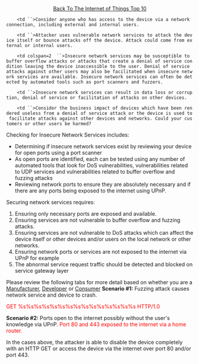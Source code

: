 <center>

[Back To The Internet of Things
Top 10](https://www.owasp.org/index.php/OWASP_Internet_of_Things_Project#tab=Top_10_IoT_Vulnerabilities__282014_29)

</center>

`    <td ``>Consider anyone who has access to the device via a network connection, including external and internal users.`

</td>

`    <td ``>Attacker uses vulnerable network services to attack the device itself or bounce attacks off the device. Attack could come from external or internal users.`

</td>

`    <td colspan=2  ``>Insecure network services may be susceptible to buffer overflow attacks or attacks that create a denial of service condition leaving the device inaccessible to the user. Denial of service attacks against other users may also be facilitated when insecure network services are available. Insecure network services can often be detected by automated tools such as port scanners and fuzzers.`

</td>

`    <td ``>Insecure network services can result in data loss or corruption, denial of service or facilitation of attacks on other devices.`

</td>

`    <td ``>Consider the business impact of devices which have been rendered useless from a denial of service attack or the device is used to facilitate attacks against other devices and networks. Could your customers or other users be harmed?`

</td>

Checking for Insecure Network Services includes:

  - Determining if insecure network services exist by reviewing your
    device for open ports using a port scanner
  - As open ports are identified, each can be tested using any number of
    automated tools that look for DoS vulnerabilities, vulnerabilities
    related to UDP services and vulnerabilities related to buffer
    overflow and fuzzing attacks
  - Reviewing network ports to ensure they are absolutely necessary and
    if there are any ports being exposed to the internet using UPnP.

Securing network services requires:

1.  Ensuring only necessary ports are exposed and available.
2.  Ensuring services are not vulnerable to buffer overflow and fuzzing
    attacks.
3.  Ensuring services are not vulnerable to DoS attacks which can affect
    the device itself or other devices and/or users on the local network
    or other networks.
4.  Ensuring network ports or services are not exposed to the internet
    via UPnP for example
5.  The abnormal service request traffic should be detected and blocked
    on service gateway layer

Please review the following tabs for more detail based on whether you
are a
[Manufacturer](https://www.owasp.org/index.php/OWASP_Internet_of_Things_Top_Ten_Project#tab=Manufacturers),
[Developer](https://www.owasp.org/index.php/OWASP_Internet_of_Things_Top_Ten_Project#tab=Developers)
or
[Consumer](https://www.owasp.org/index.php/OWASP_Internet_of_Things_Top_Ten_Project#tab=Consumers)
 **Scenario \#1:** Fuzzing attack causes network service and device to
crash.

<span style="color:red;"> GET %s%s%s%s%s%s%s%s%s%s%s%s%s%s%s HTTP/1.0

</span> **Scenario \#2:** Ports open to the internet possibly without
the user's knowledge via UPnP. <span style="color:red;"> Port 80 and 443
exposed to the internet via a home router.

</span> In the cases above, the attacker is able to disable the device
completely with an HTTP GET or access the device via the internet over
port 80 and/or port 443.